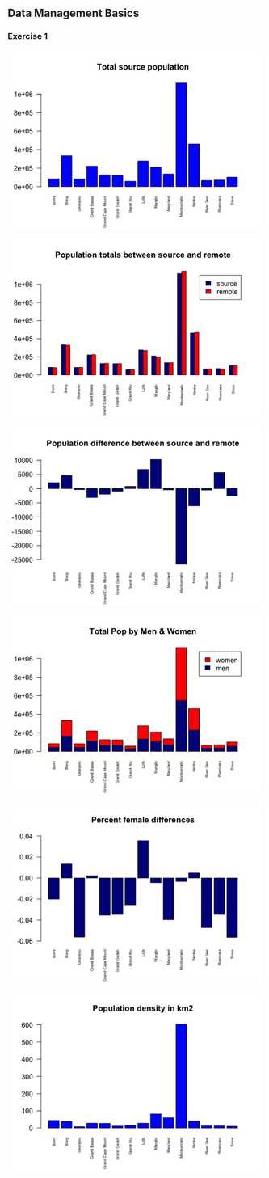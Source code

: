 ## Data Management Basics
### Exercise 1


![](totalpop.png)

![](poptotalsr.png)

![](popdiffsr.png)

![](popmw.png)

![](femdiff.png)

![](density.png)
